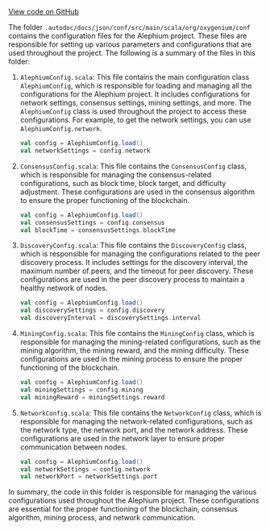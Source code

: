 [View code on GitHub](https://github.com/oxygenium/oxygenium/.autodoc/docs/json/conf/src/main/scala/org/oxygenium/conf)

The folder `.autodoc/docs/json/conf/src/main/scala/org/oxygenium/conf` contains the configuration files for the Alephium project. These files are responsible for setting up various parameters and configurations that are used throughout the project. The following is a summary of the files in this folder:

1. `AlephiumConfig.scala`: This file contains the main configuration class `AlephiumConfig`, which is responsible for loading and managing all the configurations for the Alephium project. It includes configurations for network settings, consensus settings, mining settings, and more. The `AlephiumConfig` class is used throughout the project to access these configurations. For example, to get the network settings, you can use `AlephiumConfig.network`.

   ```scala
   val config = AlephiumConfig.load()
   val networkSettings = config.network
   ```

2. `ConsensusConfig.scala`: This file contains the `ConsensusConfig` class, which is responsible for managing the consensus-related configurations, such as block time, block target, and difficulty adjustment. These configurations are used in the consensus algorithm to ensure the proper functioning of the blockchain.

   ```scala
   val config = AlephiumConfig.load()
   val consensusSettings = config.consensus
   val blockTime = consensusSettings.blockTime
   ```

3. `DiscoveryConfig.scala`: This file contains the `DiscoveryConfig` class, which is responsible for managing the configurations related to the peer discovery process. It includes settings for the discovery interval, the maximum number of peers, and the timeout for peer discovery. These configurations are used in the peer discovery process to maintain a healthy network of nodes.

   ```scala
   val config = AlephiumConfig.load()
   val discoverySettings = config.discovery
   val discoveryInterval = discoverySettings.interval
   ```

4. `MiningConfig.scala`: This file contains the `MiningConfig` class, which is responsible for managing the mining-related configurations, such as the mining algorithm, the mining reward, and the mining difficulty. These configurations are used in the mining process to ensure the proper functioning of the blockchain.

   ```scala
   val config = AlephiumConfig.load()
   val miningSettings = config.mining
   val miningReward = miningSettings.reward
   ```

5. `NetworkConfig.scala`: This file contains the `NetworkConfig` class, which is responsible for managing the network-related configurations, such as the network type, the network port, and the network address. These configurations are used in the network layer to ensure proper communication between nodes.

   ```scala
   val config = AlephiumConfig.load()
   val networkSettings = config.network
   val networkPort = networkSettings.port
   ```

In summary, the code in this folder is responsible for managing the various configurations used throughout the Alephium project. These configurations are essential for the proper functioning of the blockchain, consensus algorithm, mining process, and network communication.

